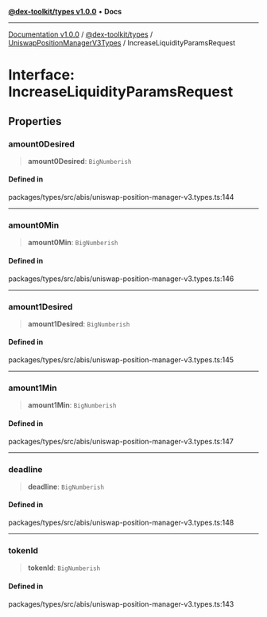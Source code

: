 [**@dex-toolkit/types v1.0.0**](../../../README.md) • **Docs**

***

[Documentation v1.0.0](../../../../../packages.md) / [@dex-toolkit/types](../../../README.md) / [UniswapPositionManagerV3Types](../README.md) / IncreaseLiquidityParamsRequest

# Interface: IncreaseLiquidityParamsRequest

## Properties

### amount0Desired

> **amount0Desired**: `BigNumberish`

#### Defined in

packages/types/src/abis/uniswap-position-manager-v3.types.ts:144

***

### amount0Min

> **amount0Min**: `BigNumberish`

#### Defined in

packages/types/src/abis/uniswap-position-manager-v3.types.ts:146

***

### amount1Desired

> **amount1Desired**: `BigNumberish`

#### Defined in

packages/types/src/abis/uniswap-position-manager-v3.types.ts:145

***

### amount1Min

> **amount1Min**: `BigNumberish`

#### Defined in

packages/types/src/abis/uniswap-position-manager-v3.types.ts:147

***

### deadline

> **deadline**: `BigNumberish`

#### Defined in

packages/types/src/abis/uniswap-position-manager-v3.types.ts:148

***

### tokenId

> **tokenId**: `BigNumberish`

#### Defined in

packages/types/src/abis/uniswap-position-manager-v3.types.ts:143
